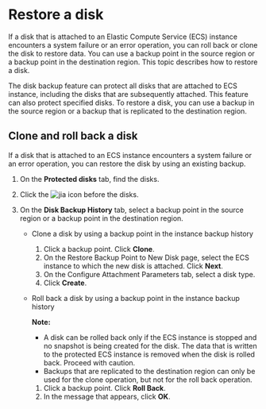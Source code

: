 # Restore a disk

If a disk that is attached to an Elastic Compute Service \(ECS\) instance encounters a system failure or an error operation, you can roll back or clone the disk to restore data. You can use a backup point in the source region or a backup point in the destination region. This topic describes how to restore a disk.

The disk backup feature can protect all disks that are attached to ECS instance, including the disks that are subsequently attached. This feature can also protect specified disks. To restore a disk, you can use a backup in the source region or a backup that is replicated to the destination region.

## Clone and roll back a disk

If a disk that is attached to an ECS instance encounters a system failure or an error operation, you can restore the disk by using an existing backup.

1.  On the **Protected disks** tab, find the disks.

2.  Click the ![jia](https://static-aliyun-doc.oss-accelerate.aliyuncs.com/assets/img/en-US/1974887161/p261872.png) icon before the disks.

3.  On the **Disk Backup History** tab, select a backup point in the source region or a backup point in the destination region.

    -   Clone a disk by using a backup point in the instance backup history
        1.  Click a backup point. Click **Clone**.
        2.  On the Restore Backup Point to New Disk page, select the ECS instance to which the new disk is attached. Click **Next**.
        3.  On the Configure Attachment Parameters tab, select a disk type.
        4.  Click **Create**.
    -   Roll back a disk by using a backup point in the instance backup history

        **Note:**

        -   A disk can be rolled back only if the ECS instance is stopped and no snapshot is being created for the disk. The data that is written to the protected ECS instance is removed when the disk is rolled back. Proceed with caution.
        -   Backups that are replicated to the destination region can only be used for the clone operation, but not for the roll back operation.
        1.  Click a backup point. Click **Roll Back**.
        2.  In the message that appears, click **OK**.

